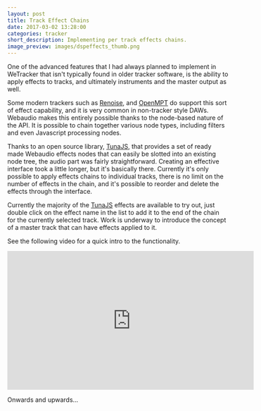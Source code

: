 ```yaml
---
layout: post
title: Track Effect Chains 
date: 2017-03-02 13:28:00
categories: tracker 
short_description: Implementing per track effects chains.
image_preview: images/dspeffects_thumb.png
---
```


One of the advanced features that I had always planned to implement in
WeTracker that isn't typically found in older tracker software, is the ability
to apply effects to tracks, and ultimately instruments and the master output as
well.

Some modern trackers such as [Renoise], and [OpenMPT] do support this sort of
effect capability, and it is very common in non-tracker style DAWs. Webaudio
makes this entirely possible thanks to the node-based nature of the API. It is
possible to chain together various node types, including filters and even
Javascript processing nodes. 

Thanks to an open source library, [TunaJS], that provides a set of ready made
Webaudio effects nodes that can easily be slotted into an existing node tree,
the audio part was fairly straightforward. Creating an effective interface took
a little longer, but it's basically there. Currently it's only possible to
apply effects chains to individual tracks, there is no limit on the number of
effects in the chain, and it's possible to reorder and delete the effects
through the interface. 

Currently the majority of the [TunaJS] effects are available to try out, just
double click on the effect name in the list to add it to the end of the chain
for the currently selected track. Work is underway to introduce the concept of
a master track that can have effects applied to it.

See the following video for a quick intro to the functionality.

<iframe width="560" height="315"
src="https://www.youtube.com/embed/WJSnw2aoKgM" frameborder="0"
allowfullscreen></iframe>

Onwards and upwards...

[Renoise]: http://renoise.com/ "Renoise"
[TunaJS]: https://github.com/Theodeus/tuna "TunaJS"
[OpenMPT]: https://openmpt.org/ "OpenMPT"

